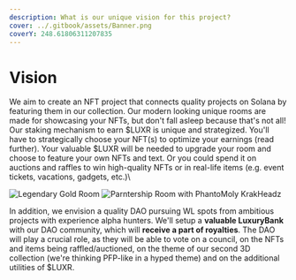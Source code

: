 ```yaml
---
description: What is our unique vision for this project?
cover: ../.gitbook/assets/Banner.png
coverY: 248.61806311207835
---
```


# Vision

We aim to create an NFT project that connects quality projects on Solana by featuring them in our collection. Our modern looking unique rooms are made for showcasing your NFTs, but don't fall asleep because that's not all! Our staking mechanism to earn $LUXR is unique and strategized. You'll have to strategically choose your NFT(s) to optimize your earnings (read further). Your valuable $LUXR will be needed to upgrade your room and choose to feature your own NFTs and text. Or you could spend it on auctions and raffles to win high-quality NFTs or in real-life items (e.g. event tickets, vacations, gadgets, etc.)\


![Legendary Gold Room](../.gitbook/assets/SneakPeek3.png) ![Parntership Room with PhantoMoly KrakHeadz](<../.gitbook/assets/SneakPeekPhantoMoly (2).png>)

In addition, we envision a quality DAO pursuing WL spots from ambitious projects with experience alpha hunters. We'll setup a **valuable LuxuryBank** with our DAO community, which will **receive a part of royalties**. The DAO will play a crucial role, as they will be able to vote on a council, on the NFTs and items being raffled/auctioned, on the theme of our second 3D collection (we're thinking PFP-like in a hyped theme) and on the additional utilities of $LUXR.&#x20;
